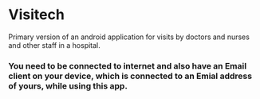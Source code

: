 # Visitech
Primary version of an android application for visits by doctors and nurses and other staff in a hospital.

### You need to be connected to internet and also have an Email client on your device, which is connected to an Emial address of yours, while using this app.

